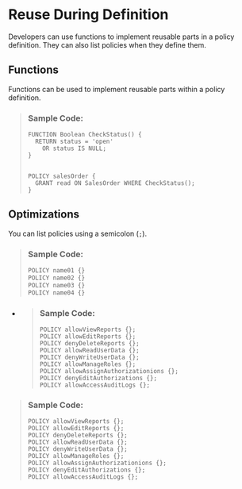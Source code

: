 <!-- loiod16cb10487fc44ccbbba40052a2e8764 -->

# Reuse During Definition

Developers can use functions to implement reusable parts in a policy definition. They can also list policies when they define them.



## Functions

Functions can be used to implement reusable parts within a policy definition.

> ### Sample Code:  
> ```
> FUNCTION Boolean CheckStatus() {
> 	RETURN status = 'open'
> 	  OR status IS NULL;
> }
> 
> 
> POLICY salesOrder {
> 	GRANT read ON SalesOrder WHERE CheckStatus();
> }
> ```



## Optimizations

You can list policies using a semicolon \(`;`\).

> ### Sample Code:  
> ```sql
> POLICY name01 {}
> POLICY name02 {}
> POLICY name03 {}
> POLICY name04 {}
> 
> ```

-   > ### Sample Code:  
    > ```
    > POLICY allowViewReports {};
    > POLICY allowEditReports {};
    > POLICY denyDeleteReports {};
    > POLICY allowReadUserData {};
    > POLICY denyWriteUserData {};
    > POLICY allowManageRoles {};
    > POLICY allowAssignAuthorizationions {};
    > POLICY denyEditAuthorizations {};
    > POLICY allowAccessAuditLogs {};
    > ```


> ### Sample Code:  
> ```
> POLICY allowViewReports {};
> POLICY allowEditReports {};
> POLICY denyDeleteReports {};
> POLICY allowReadUserData {};
> POLICY denyWriteUserData {};
> POLICY allowManageRoles {};
> POLICY allowAssignAuthorizationions {};
> POLICY denyEditAuthorizations {};
> POLICY allowAccessAuditLogs {};
> ```

